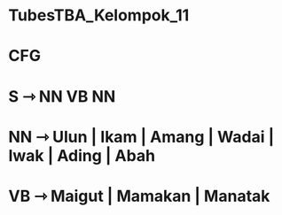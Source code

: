 # TubesTBA_Kelompok_11

# CFG 
# S ⇾ NN VB NN 
# NN ⇾ Ulun | Ikam | Amang | Wadai | Iwak | Ading | Abah 
# VB ⇾ Maigut | Mamakan | Manatak
